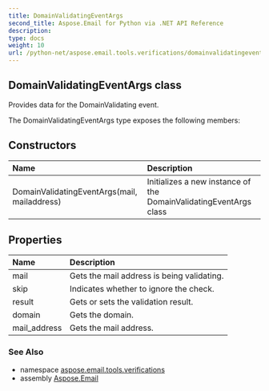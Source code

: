 ```yaml
---
title: DomainValidatingEventArgs
second_title: Aspose.Email for Python via .NET API Reference
description: 
type: docs
weight: 10
url: /python-net/aspose.email.tools.verifications/domainvalidatingeventargs/
---
```


## DomainValidatingEventArgs class

Provides data for the DomainValidating event.

The DomainValidatingEventArgs type exposes the following members:
## Constructors
| Name | Description |
| :- | :- |
|DomainValidatingEventArgs(mail, mailaddress)|Initializes a new instance of the DomainValidatingEventArgs class|
## Properties
| Name | Description |
| :- | :- |
|mail|Gets the mail address is being validating.|
|skip|Indicates whether to ignore the check.|
|result|Gets or sets the validation result.|
|domain|Gets the domain.|
|mail_address|Gets the mail address.|

### See Also

* namespace [aspose.email.tools.verifications](/python-net/aspose.email.tools.verifications/)
* assembly [Aspose.Email](/python-net/)


